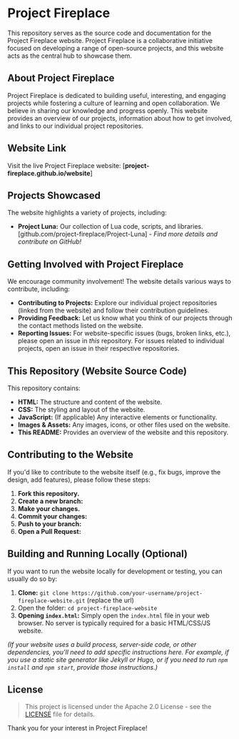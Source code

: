 # Project Fireplace

This repository serves as the source code and documentation for the Project Fireplace website. Project Fireplace is a collaborative initiative focused on developing a range of open-source projects, and this website acts as the central hub to showcase them.

## About Project Fireplace

Project Fireplace is dedicated to building useful, interesting, and engaging projects while fostering a culture of learning and open collaboration. We believe in sharing our knowledge and progress openly.  This website provides an overview of our projects, information about how to get involved, and links to our individual project repositories.

## Website Link

Visit the live Project Fireplace website: [**project-fireplace.github.io/website**]  

## Projects Showcased

The website highlights a variety of projects, including:

*   **Project Luna:**  Our collection of Lua code, scripts, and libraries.  [github.com/project-fireplace/Project-Luna]  - *Find more details and contribute on GitHub!*


## Getting Involved with Project Fireplace

We encourage community involvement!  The website details various ways to contribute, including:

*   **Contributing to Projects:** Explore our individual project repositories (linked from the website) and follow their contribution guidelines.
*   **Providing Feedback:**  Let us know what you think of our projects through the contact methods listed on the website.
*   **Reporting Issues:** For website-specific issues (bugs, broken links, etc.), please open an issue in *this* repository. For issues related to individual projects, open an issue in their respective repositories.

## This Repository (Website Source Code)

This repository contains:

*   **HTML:** The structure and content of the website.
*   **CSS:** The styling and layout of the website.
*   **JavaScript:** (If applicable) Any interactive elements or functionality.
*   **Images & Assets:**  Any images, icons, or other files used on the website.
*   **This README:**  Provides an overview of the website and this repository.

## Contributing to the Website

If you'd like to contribute to the website itself (e.g., fix bugs, improve the design, add features), please follow these steps:

1.  **Fork this repository.**
2.  **Create a new branch:** 
3.  **Make your changes.**
4.  **Commit your changes:** 
5.  **Push to your branch:** 
6.  **Open a Pull Request:**  

## Building and Running Locally (Optional)

If you want to run the website locally for development or testing, you can usually do so by:
1.  **Clone:** `git clone https://github.com/your-username/project-fireplace-website.git` (replace the url)
2. Open the folder: `cd project-fireplace-website`
3.  **Opening `index.html`:** Simply open the `index.html` file in your web browser.  No server is typically required for a basic HTML/CSS/JS website.

*(If your website uses a build process, server-side code, or other dependencies, you'll need to add specific instructions here.  For example, if you use a static site generator like Jekyll or Hugo, or if you need to run `npm install` and `npm start`, provide those instructions.)*

## License



> This project is licensed under the Apache 2.0 License - see the [LICENSE](LICENSE) file for details.

Thank you for your interest in Project Fireplace!
